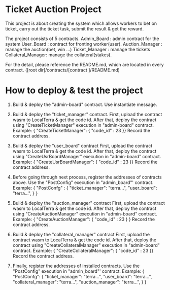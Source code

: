 # Ticket Auction Project
This project is about creating the system which allows workers to bet on ticket, 
carry out the ticket task, submit the result & get the reward.

The project consists of 5 contracts.
  Admin_Board       :  admin contract for the system
  User_Board        :  contract for fronting worker(user).
  Auction_Manager   :  manage the auction(bet, win ...)
  Ticket_Manager    :  manage the tickets
  Collateral_Manager:  manage the collateral(stakes).

For the detail, please reference the README.md, which are located in every contract. ([root dir]/contracts/[contract ]/README.md)


# How to deploy & test the project
  1. Build & deploy the "admin-board" contract.
     Use instantiate message.

  2. Build & deploy the "ticket_manager" contract.
      First, upload the contract wasm to LocalTerra & get the code id.
      After that, deploy the contract using "CreateTicketManager" execution in "admin-board" contract. 
      Example: { "CreateTicketManager": { "code_id" : 23 }}
      Record the contract address.

  3. Build & deploy the "user_board" contract
      First, upload the contract wasm to LocalTerra & get the code id.
      After that, deploy the contract using "CreateUsrBoardManager" execution in "admin-board" contract. 
      Example:  { "CreateUsrBoardManager": { "code_id" : 23 }}
      Record the contract address.
    
  4. Before going through next process, register the addresses of 
      contracts above.
      Use the "PostConfig" execution in "admin_board"' contract.
      Example: 
      { 
        "PostConfg" : { 
          "ticket_manager": "terra...",
          "user_board": "terra...",
        }
      }

  5. Build & deploy the "auction_manager" contract
      First, upload the contract wasm to LocalTerra & get the code id.
      After that, deploy the contract using "CreateAuctionManager" execution in "admin-board" contract. 
      Example: { "CreateAuctionManager": { "code_id" : 23 } }
      Record the contract address.
    
  6. Build & deploy the "collateral_manager" contract
      First, upload the contract wasm to LocalTerra & get the code id.
      After that, deploy the contract using "CreateCollateralManager" execution in "admin-board" contract. 
      Example:  { "CreateCollateralManager":  { "code_id" : 23 }}
      Record the contract address.

  7. Finally, register the addresses of installed contracts.
      Use the "PostConfig" execution in "admin_board"' contract.
      Example: {
        "PostConfg": { 
          "ticket_manager": "terra...",
          "user_board": "terra...",
          "collateral_manager": "terra...",
          "auction_manager": "terra...",
        }
      }

